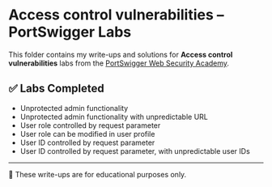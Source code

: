 # Access control vulnerabilities – PortSwigger Labs

This folder contains my write-ups and solutions for **Access control vulnerabilities** labs from the [PortSwigger Web Security Academy](https://portswigger.net/web-security/all-labs#access-control-vulnerabilities).

## ✅ Labs Completed

- Unprotected admin functionality
- Unprotected admin functionality with unpredictable URL
- User role controlled by request parameter
- User role can be modified in user profile
- User ID controlled by request parameter
- User ID controlled by request parameter, with unpredictable user IDs

---

📌 These write-ups are for educational purposes only.
